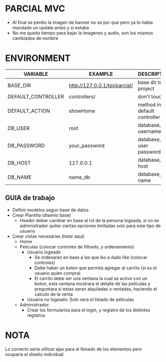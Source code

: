 # PARCIAL MVC
- Al final se perdio la imagen de banner no se por que pero ya lo habia mandado un update antes y si estaba
- No me quedo tiempo para bajar la imagenes y audio, son los mismos cambiados de nombre

# ENVIRONMENT
 VARIABLE | EXAMPLE | DESCRIPTION 
----------|---------|------------  
BASE_DIR  | http://127.0.0.1/tpi/parcial/ | base dir to project
DEFAULT_CONTROLLER | controllers/ | don't touch
DEFAULT_ACTION | showHome | method in default controller
DB_USER | root | database, username 
DB_PASSWORD | your_password | database, user password
DB_HOST | 127.0.0.1 | database, host
DB_NAME | name_db | database, name


## GUIA de trabajo

- Definir modelos segun base de datos
- Crear Plantilla (disenio base)
    - Header deber cambiar en base al rol de la persona logeada, si no es administrador quitar ciertas opciones limitadas solo para este tipo de usuario
- Crear vistas necesarias (listar aqui)
    - Home 
    - Peliculas (colocar controles de filtrado, y ordenamiento)
        - Usuario logeado
            - Se ordenaran en base a las que les a dado like (colocar controles)
            - Debe haber un boton que permita agregar al carrito (si es el usuario quien compra)
            - El carrito debe ser una ventana la cual se active con un boton, esta ventana mostrara el detalle de las peliculas y preguntara si estas seran alquiladas o rentadas, haciendo el calculo de la venta 
        - Usuario no logeado: Solo vera el listado de peliculas
    - Administrador: 
        - Crear los formularios para el login, y registro de los distintos registros

# NOTA
Lo correcto seria utilizar ajax para el llenado de los elementos pero ocuparia el diseño individual

